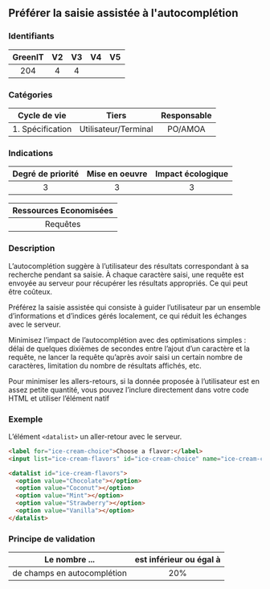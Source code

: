 ## Préférer la saisie assistée à l'autocomplétion

### Identifiants

| GreenIT | V2  | V3  | V4  | V5  |
| :-----: | :-: | :-: | :-: | :-: |
|   204   |  4  |  4  |     |     |

### Catégories

|   Cycle de vie   |        Tiers         | Responsable |
| :--------------: | :------------------: | :---------: |
| 1. Spécification | Utilisateur/Terminal |   PO/AMOA   |

### Indications

| Degré de priorité | Mise en oeuvre | Impact écologique |
| :---------------: | :------------: | :---------------: |
|         3         |       3        |         3         |

| Ressources Economisées |
| :--------------------: |
|        Requêtes        |

### Description

L’autocomplétion suggère à l’utilisateur des résultats correspondant à sa recherche pendant sa saisie. À chaque caractère saisi, une requête est envoyée au serveur pour récupérer les résultats appropriés. Ce qui peut être coûteux.

Préférez la saisie assistée qui consiste à guider l’utilisateur par un ensemble d’informations et d’indices gérés localement, ce qui réduit les échanges avec le serveur.

Minimisez l’impact de l’autocomplétion avec des optimisations simples : délai de quelques dixièmes de secondes entre l’ajout d’un caractère et la requête, ne lancer la requête qu’après avoir saisi un certain nombre de caractères, limitation du nombre de résultats affichés, etc.

Pour minimiser les allers-retours, si la donnée proposée à l’utilisateur est en assez petite quantité, vous pouvez l’inclure directement dans votre code HTML et utiliser l’élément natif <datalist>.

### Exemple

L’élément `<datalist>` un aller-retour avec le serveur.

```html
<label for="ice-cream-choice">Choose a flavor:</label>
<input list="ice-cream-flavors" id="ice-cream-choice" name="ice-cream-choice" />

<datalist id="ice-cream-flavors">
  <option value="Chocolate"></option>
  <option value="Coconut"></option>
  <option value="Mint"></option>
  <option value="Strawberry"></option>
  <option value="Vanilla"></option>
</datalist>
```

### Principe de validation

| Le nombre ...               | est inférieur ou égal à |
| --------------------------- | :---------------------: |
| de champs en autocomplétion |           20%           |
